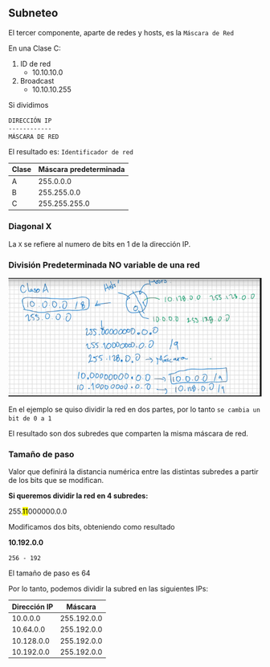 ## Subneteo
El tercer componente, aparte de redes y hosts, es la `Máscara de Red`

En una Clase C:
1. ID de red
    * 10.10.10.0
2. Broadcast
    * 10.10.10.255

Si dividimos 
```
DIRECCIÓN IP
------------
MÁSCARA DE RED
```
El resultado es: `Identificador de red`


| Clase | Máscara predeterminada |
| ----- | ---------------------- |
| A     | 255.0.0.0              |
| B     | 255.255.0.0            |
| C     | 255.255.255.0          |

### Diagonal X
La `X` se refiere al numero de bits en 1 de la dirección IP.

### División Predeterminada NO variable de una red
![alt text](image.png)

En el ejemplo se quiso dividir la red en dos partes, por lo tanto `se cambia un bit de 0 a 1`

El resultado son dos subredes que comparten la misma máscara de red.

### Tamaño de paso
Valor que definirá la distancia numérica entre las distintas subredes a partir de los bits que se modifican.

**Si queremos dividir la red en 4 subredes:**

255.<mark>11</mark>000000.0.0

Modificamos dos bits, obteniendo como resultado

**10.192.0.0**

```
256 - 192
```
El tamaño de paso es 64

Por lo tanto, podemos dividir la subred en las siguientes IPs:

| Dirección IP | Máscara     |
| ------------ | ---------   |
| 10.0.0.0     | 255.192.0.0 |
| 10.64.0.0    | 255.192.0.0 |
| 10.128.0.0   | 255.192.0.0 |
| 10.192.0.0   | 255.192.0.0 |